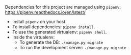 Dependencies for this project are managed using `pipenv`: https://pipenv.readthedocs.io/en/latest/

* Install `pipenv` on your host.
* To install dependencies: `pipenv install`.
* To use the generated virtualenv: `pipenv shell`.
* Inside the virtualenv:
    * To generate the DB: `./manage.py migrate`
    * To run the development server: `./manage.py migrate`